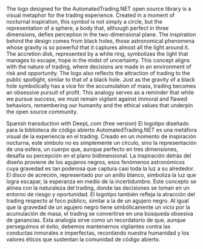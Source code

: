 The logo designed for the AutomatedTrading.NET open source library is a visual metaphor for the trading experience. Created in a moment of nocturnal inspiration, this symbol is not simply a circle, but the representation of a sphere, a body that, although perfect in three dimensions, defies perception in the two-dimensional plane.
The inspiration behind the design comes from black holes, those astronomical phenomena whose gravity is so powerful that it captures almost all the light around it. The accretion disk, represented by a white ring, symbolizes the light that manages to escape, hope in the midst of uncertainty. This concept aligns with the nature of trading, where decisions are made in an environment of risk and opportunity.
The logo also reflects the attraction of trading to the public spotlight, similar to that of a black hole. Just as the gravity of a black hole symbolically has a vice for the accumulation of mass, trading becomes an obsessive pursuit of profit. This analogy serves as a reminder that while we pursue success, we must remain vigilant against immoral and flawed behaviors, remembering our humanity and the ethical values that underpin the open source community.

Spanish transduction with DeepL.com (free version)
El logotipo diseñado para la biblioteca de código abierto AutomatedTrading.NET es una metáfora visual de la experiencia en el trading. Creado en un momento de inspiración nocturna, este símbolo no es simplemente un círculo, sino la representación de una esfera, un cuerpo que, aunque perfecto en tres dimensiones, desafía su percepción en el plano bidimensional.
La inspiración detrás del diseño proviene de los agujeros negros, esos fenómenos astronómicos cuya gravedad es tan poderosa que captura casi toda la luz a su alrededor. El disco de acreción, representado por un anillo blanco, simboliza la luz que logra escapar, la esperanza en medio de la incertidumbre. Este concepto se alinea con la naturaleza del trading, donde las decisiones se toman en un entorno de riesgo y oportunidad.
El logotipo también refleja la atracción del trading respecto al foco público, similar a la de un agujero negro. Al igual que la gravedad de un agujero negro tiene simbólicamente un vicio por la acumulación de masa, el trading se convertirse en una búsqueda obsesiva de ganancias. Esta analogía sirve como un recordatorio de que, aunque perseguimos el éxito, debemos mantenernos vigilantes contra las conductas inmorales e imperfectas, recordando nuestra humanidad y los valores éticos que sustentan la comunidad de código abierto.